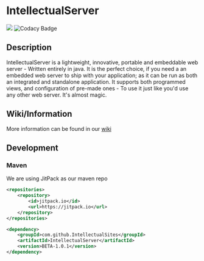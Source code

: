# IntellectualServer
[![](https://jitpack.io/v/IntellectualSites/IntellectualServer.svg)](https://jitpack.io/#IntellectualSites/IntellectualServer)
![Codacy Badge](https://api.codacy.com/project/badge/Grade/73620f1387604ab3b719045696b76cee)
## Description
IntellectualServer is a lightweight, innovative, portable and embeddable web server - Written entirely in java.
It is the perfect choice, if you need a an embedded web server to ship with your application; as it can be
run as both an integrated and standalone application. It supports both programmed views, and configuration of 
pre-made ones - To use it just like you'd use any other web server. It's almost magic.

## Wiki/Information
More information can be found in our [wiki](https://github.com/IntellectualSites/IntellectualServer/wiki)

## Development

### Maven

We are using JitPack as our maven repo
```xml
<repositories>
    <repository>
        <id>jitpack.io</id>
        <url>https://jitpack.io</url>
    </repository>
</repositories>

<dependency>
    <groupId>com.github.IntellectualSites</groupId>
    <artifactId>IntellectualServer</artifactId>
    <version>BETA-1.0.1</version>
</dependency>
```
